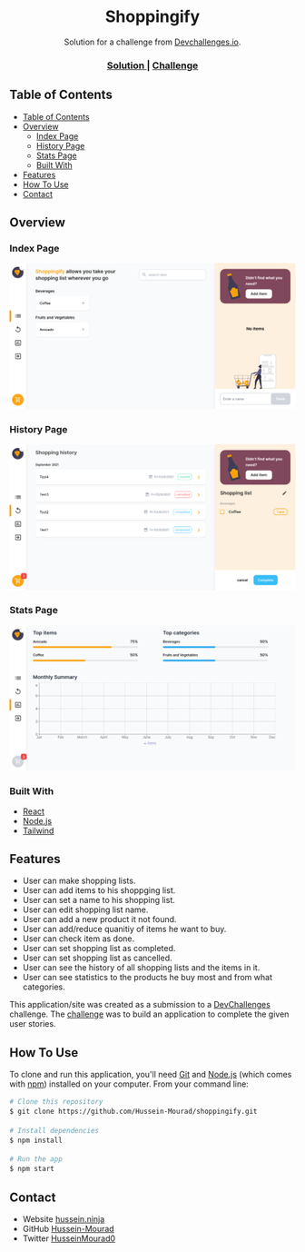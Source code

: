 <!-- Please update value in the {}  -->

<h1 align="center">Shoppingify</h1>

<div align="center">
   Solution for a challenge from  <a href="http://devchallenges.io" target="_blank">Devchallenges.io</a>.
</div>

<div align="center">
  <h3>
<!--     <a href="https://shoppingify-app.herokuapp.com/">
      Demo
    </a>
    <span> | </span> -->
    <a href="https://github.com/Hussein-Mourad/shoppingify/">
      Solution
    </a>
    <span> | </span>
    <a href="https://devchallenges.io/challenges/mGd5VpbO4JnzU6I9l96x">
      Challenge
    </a>
  </h3>
</div>

<!-- TABLE OF CONTENTS -->

## Table of Contents

- [Table of Contents](#table-of-contents)
- [Overview](#overview)
  - [Index Page](#index-page)
  - [History Page](#history-page)
  - [Stats Page](#stats-page)
  - [Built With](#built-with)
- [Features](#features)
- [How To Use](#how-to-use)
- [Contact](#contact)

<!-- OVERVIEW -->

## Overview

### Index Page
![screenshot](screenshots/index.png)

### History Page 
![screenshot](screenshots/history.png)

### Stats Page
![screenshot](screenshots/stats.png)

### Built With


- [React](https://reactjs.org/)
- [Node.js](https://nodejs.org/)
- [Tailwind](https://tailwindcss.com/)

## Features

- User can make shopping lists.
- User can add items to his shoppging list.
- User can set a name to his shopping list.
- User can edit shopping list name.
- User can add a new product it not found.
- User can add/reduce quanitiy of items he want to buy.
- User can check item as done.
- User can set shopping list as completed.
- User can set shopping list as cancelled.
- User can see the history of all shopping lists and the items in it.
- User can see statistics to the products he buy most and from what categories.

This application/site was created as a submission to a [DevChallenges](https://devchallenges.io/challenges) challenge. The [challenge](https://devchallenges.io/challenges/mGd5VpbO4JnzU6I9l96x) was to build an application to complete the given user stories.

## How To Use

<!-- Example: -->

To clone and run this application, you'll need [Git](https://git-scm.com) and [Node.js](https://nodejs.org/en/download/) (which comes with [npm](http://npmjs.com)) installed on your computer. From your command line:

```bash
# Clone this repository
$ git clone https://github.com/Hussein-Mourad/shoppingify.git

# Install dependencies
$ npm install

# Run the app
$ npm start
```

## Contact

- Website [hussein.ninja](https://hussein.ninja)
- GitHub [Hussein-Mourad](https://github.com/Hussein-Mourad)
- Twitter [HusseinMourad0](https://twitter.com/HusseinMourad0)
